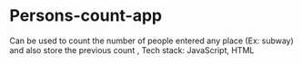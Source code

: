 # Persons-count-app
Can be used to count the number of people entered any place (Ex: subway) and also store the previous count , Tech stack: JavaScript, HTML
